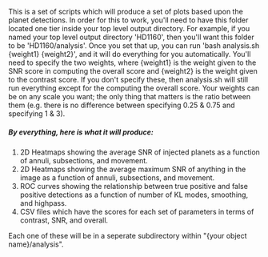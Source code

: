 This is a set of scripts which will produce a set of 
plots based upon the planet detections. In order for
this to work, you'll need to have this folder located
one tier inside your top level output directory. For
example, if you named your top level output directory
'HD1160', then you'll want this folder to be 
'HD1160/analysis'. Once you set that up, you can run
'bash analysis.sh {weight1} {weight2}', and it will do 
everything for you automatically. You'll need to specify
the two weights, where {weight1} is the weight given to
the SNR score in computing the overall score and 
{weight2} is the weight given to the contrast score. If
you don't specify these, then analysis.sh will still 
run everything except for the computing the overall 
score. Your weights can be on any scale you want; the
only thing that matters is the ratio between them (e.g.
there is no difference between specifying 0.25 & 0.75
and specifying 1 & 3).

##### By everything, here is what it will produce:
1) 2D Heatmaps showing the average SNR of injected 
   planets as a function of annuli, subsections, 
   and movement.
2) 2D Heatmaps showing the average maximum SNR of 
   anything in the image as a function of annuli,
   subsections, and movement.
3) ROC curves showing the relationship between 
   true positive and false positive detections as 
   a function of number of KL modes, smoothing,
   and highpass.
4) CSV files which have the scores for each set of 
   parameters in terms of contrast, SNR, and overall.
   
Each one of these will be in a seperate subdirectory
within "{your object name}/analysis".
